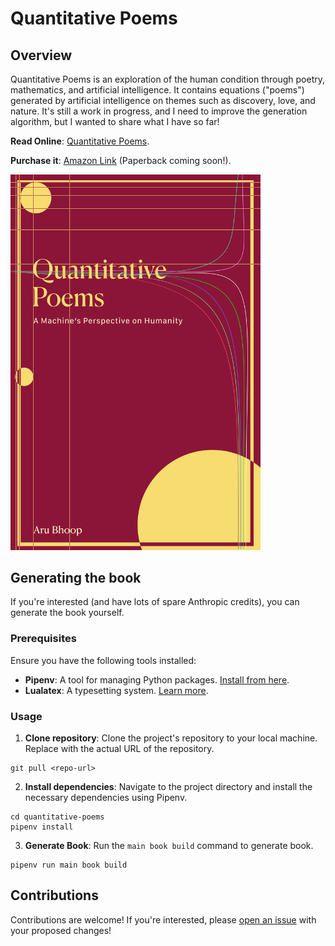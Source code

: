 # Quantitative Poems

## Overview

Quantitative Poems is an exploration of the human condition through poetry, mathematics, and artificial intelligence. It contains equations ("poems") generated by artificial intelligence on themes such as discovery, love, and nature. It's still a work in progress, and I need to improve the generation algorithm, but I wanted to share what I have so far!

**Read Online**: [Quantitative Poems](https://aru.ai/quantitative-poems).

**Purchase it**: [Amazon Link](<https://www.amazon.com/Quantitative-Poems-Machines-Perspective-Quantified-ebook/dp/B0CW1BT5HY/>) (Paperback coming soon!).

<img src="docs/cover.png" width="400px">

## Generating the book

If you're interested (and have lots of spare Anthropic credits), you can generate the book yourself.

### Prerequisites

Ensure you have the following tools installed:

-   **Pipenv**: A tool for managing Python packages. [Install from here](https://pipenv.pypa.io/en/latest/).
-   **Lualatex**: A typesetting system. [Learn more](https://www.luatex.org/).

### Usage

1.  **Clone repository**: Clone the project's repository to your local machine. Replace <repo-url> with the actual URL of the repository.
```
git pull <repo-url>
```
2.  **Install dependencies**: Navigate to the project directory and install the necessary dependencies using Pipenv.
```
cd quantitative-poems
pipenv install
```
3.  **Generate Book**: Run the `main book build` command to generate book.
```
pipenv run main book build
```

## Contributions

Contributions are welcome! If you're interested, please [open an issue](https://github.com/aru-py/quantitative-poems/issues/new) with your proposed changes!
